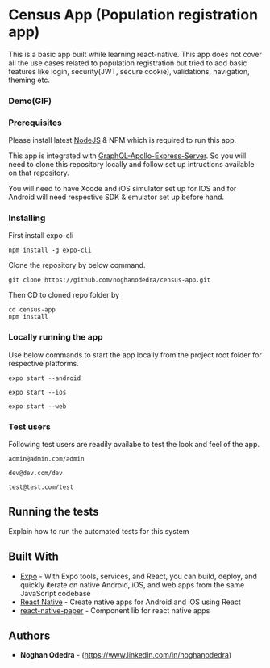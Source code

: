 # Census App (Population registration app)

This is a basic app built while learning react-native. This app does not cover all the use cases related to population registration but tried to add basic features like login, security(JWT, secure cookie), validations, navigation, theming etc.

### Demo(GIF)

### Prerequisites

Please install latest [NodeJS](https://nodejs.org/en/) & NPM which is required to run this app.

This app is integrated with [GraphQL-Apollo-Express-Server](https://github.com/noghanodedra/census-graphql-server).
So you will need to clone this repository locally and follow set up intructions available on that repository.

You will need to have Xcode and iOS simulator set up for IOS and for Android will need respective SDK & emulator set up before hand.

### Installing

First install expo-cli

```
npm install -g expo-cli
```

Clone the repository by below command.

```
git clone https://github.com/noghanodedra/census-app.git
```

Then CD to cloned repo folder by

```
cd census-app
npm install
```

### Locally running the app

Use below commands to start the app locally from the project root folder for respective platforms.

```
expo start --android
```

```
expo start --ios
```

```
expo start --web
```

### Test users

Following test users are readily availabe to test the look and feel of the app.

```
admin@admin.com/admin
```

```
dev@dev.com/dev
```

```
test@test.com/test
```

## Running the tests

Explain how to run the automated tests for this system

## Built With

- [Expo](https://expo.io/) - With Expo tools, services, and React, you can build, deploy, and quickly iterate on native Android, iOS, and web apps from the same JavaScript codebase
- [React Native](https://reactnative.dev/) - Create native apps for Android and iOS using React
- [react-native-paper](https://callstack.github.io/react-native-paper/) - Component lib for react native apps

## Authors

- **Noghan Odedra** - (https://www.linkedin.com/in/noghanodedra)
